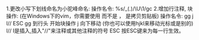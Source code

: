 1.更改小写下划线命名为小驼峰命名:
  操作名令: %s/_\(.\)/\U\1/gc
2.增加行注释, 块操作:<C-v> (在Windows下的vim，你需要使用 <C-q>而不是 <C-v> ，<C-v> 是拷贝剪贴板) 
  操作名令: gg <C-q> j I// ESC
  gg 到行头
  <C-q> 开始块操作
  j 向下移动 (你也可以使用hjkl来移动光标或是别的)
  I// I是插入,插入"//"来注释或其他注释的符号
  ESC 按ESC键来为每一行生效。

